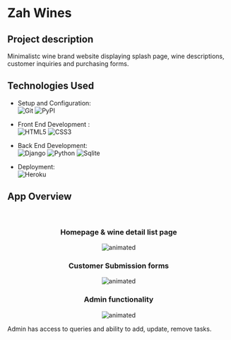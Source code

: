 # Zah Wines

## Project description
Minimalistc wine brand website displaying splash page, wine descriptions, customer inquiries and purchasing forms.


## Technologies Used

- Setup and Configuration: \
![Git](https://img.shields.io/badge/git-%23F05033.svg?style=for-the-badge&logo=git&logoColor=white)
![PyPI](https://img.shields.io/badge/PYPI-%231572B6.svg?style=for-the-badge&logo=pypi&logoColor=white)
<!--[NPM](https://img.shields.io/badge/NPM-%23000000.svg?style=for-the-badge&logo=npm&logoColor=white)-->


- Front End Development : \
![HTML5](https://img.shields.io/badge/html5-%23E34F26.svg?style=for-the-badge&logo=html5&logoColor=white)
![CSS3](https://img.shields.io/badge/css3-%231572B6.svg?style=for-the-badge&logo=css3&logoColor=white)

- Back End Development: \
![Django](https://img.shields.io/badge/Django-092E20?style=for-the-badge&logo=django&logoColor=white)
![Python](https://img.shields.io/badge/Python-3776AB?style=for-the-badge&logo=python&logoColor=white)
![Sqlite](https://img.shields.io/badge/SQLite-07405E?style=for-the-badge&logo=sqlite&logoColor=white)

- Deployment: \
![Heroku](https://img.shields.io/badge/Heroku-430098?style=for-the-badge&logo=heroku&logoColor=white)


## App Overview

<div align="center"><br />
    <h3 align="center">Homepage & wine detail list page</h3>
  <img src="" alt="animated" /><br />
    <h3 align="center">Customer Submission forms</h3>
  <img src="" alt="animated" /><br />
    <h3 align="center">Admin functionality</h3>
  <img src="" alt="animated" /><br />
  </div>



Admin has access to queries and ability to add, update, remove tasks.

